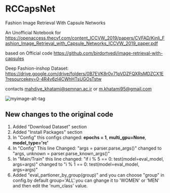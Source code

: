 # RCCapsNet
Fashion Image Retrieval With Capsule Networks

An Unofficial Notebook for https://openaccess.thecvf.com/content_ICCVW_2019/papers/CVFAD/Kinli_Fashion_Image_Retrieval_with_Capsule_Networks_ICCVW_2019_paper.pdf

based on Official code https://github.com/birdortyedi/image-retrieval-with-capsules

Deep Fashion-inshop Dataset: https://drive.google.com/drive/folders/0B7EVK8r0v71pVDZFQXRsMDZCX1E?resourcekey=0-4R4v6zl4CWhHTsUGOsTstw

contacts mahdiye_khatami@semnan.ac.ir or m.khatami95@gmail.com

![myimage-alt-tag](https://i.postimg.cc/FRtGbDyH/2022-07-09-15-58-38-Window.png)


## New changes to the original code

1. Added "Download Dataset" section
2. Added "Install Packages" section 
2. In "Config" this configs changed: **epochs = 1**, **multi_gpu=None**, **model_type='rc'**
3. In "Config" This line Changed: "args = parser.parse_args()" changed to "args, unknown = parser.parse_known_args()"
3.  In "Main/Train" this line changed:
"if i % 5 == 0: test(model=eval_model, args=args)" changed to "i % 1 == 0: test(model=eval_model, args=args)"
6. Added "eval_partioner_by_group(group)" and you can choose "group" in config.by default group='ALL'.you can ghange it to 'WOMEN' or 'MEN' and then edit the 'num_class' value.
